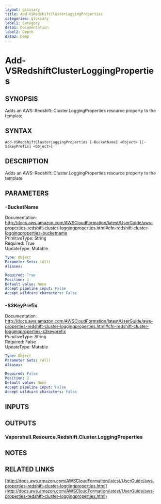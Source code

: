 ```yaml
---
layout: glossary
title: Add-VSRedshiftClusterLoggingProperties
categories: glossary
label1: Category
data1: Documentation
label2: Depth
data2: Deep
---
```


# Add-VSRedshiftClusterLoggingProperties

## SYNOPSIS
Adds an AWS::Redshift::Cluster.LoggingProperties resource property to the template

## SYNTAX

```
Add-VSRedshiftClusterLoggingProperties [-BucketName] <Object> [[-S3KeyPrefix] <Object>]
```

## DESCRIPTION
Adds an AWS::Redshift::Cluster.LoggingProperties resource property to the template

## PARAMETERS

### -BucketName
Documentation: http://docs.aws.amazon.com/AWSCloudFormation/latest/UserGuide/aws-properties-redshift-cluster-loggingproperties.html#cfn-redshift-cluster-loggingproperties-bucketname    
PrimitiveType: String    
Required: True    
UpdateType: Mutable

```yaml
Type: Object
Parameter Sets: (All)
Aliases: 

Required: True
Position: 1
Default value: None
Accept pipeline input: False
Accept wildcard characters: False
```

### -S3KeyPrefix
Documentation: http://docs.aws.amazon.com/AWSCloudFormation/latest/UserGuide/aws-properties-redshift-cluster-loggingproperties.html#cfn-redshift-cluster-loggingproperties-s3keyprefix    
PrimitiveType: String    
Required: False    
UpdateType: Mutable

```yaml
Type: Object
Parameter Sets: (All)
Aliases: 

Required: False
Position: 2
Default value: None
Accept pipeline input: False
Accept wildcard characters: False
```

## INPUTS

## OUTPUTS

### Vaporshell.Resource.Redshift.Cluster.LoggingProperties

## NOTES

## RELATED LINKS

[http://docs.aws.amazon.com/AWSCloudFormation/latest/UserGuide/aws-properties-redshift-cluster-loggingproperties.html](http://docs.aws.amazon.com/AWSCloudFormation/latest/UserGuide/aws-properties-redshift-cluster-loggingproperties.html)

